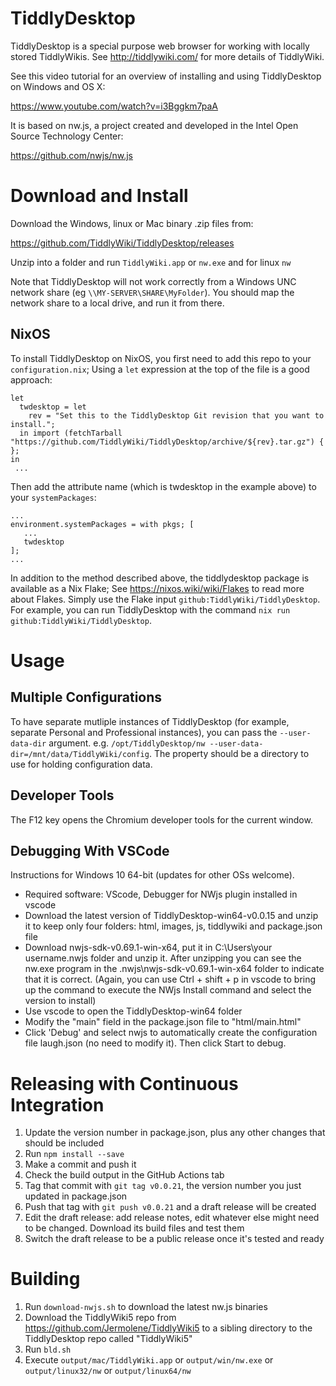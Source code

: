 # TiddlyDesktop

TiddlyDesktop is a special purpose web browser for working with locally stored TiddlyWikis. See http://tiddlywiki.com/ for more details of TiddlyWiki.

See this video tutorial for an overview of installing and using TiddlyDesktop on Windows and OS X:

https://www.youtube.com/watch?v=i3Bggkm7paA

It is based on nw.js, a project created and developed in the Intel Open Source Technology Center:

https://github.com/nwjs/nw.js

# Download and Install

Download the Windows, linux or Mac binary .zip files from:

https://github.com/TiddlyWiki/TiddlyDesktop/releases

Unzip into a folder and run `TiddlyWiki.app` or `nw.exe` and for linux `nw`

Note that TiddlyDesktop will not work correctly from a Windows UNC network share (eg ``\\MY-SERVER\SHARE\MyFolder``). You should map the network share to a local drive, and run it from there.

## NixOS

To install TiddlyDesktop on NixOS, you first need to add this repo to your `configuration.nix`; Using a `let` expression at the top of the file is a good approach: 

```
let
  twdesktop = let
    rev = "Set this to the TiddlyDesktop Git revision that you want to install.";
  in import (fetchTarball "https://github.com/TiddlyWiki/TiddlyDesktop/archive/${rev}.tar.gz") { };
in
 ...
``` 

Then add the attribute name (which is twdesktop in the example above) to your `systemPackages`:

```
...
environment.systemPackages = with pkgs; [
   ...
   twdesktop
];
...
```

In addition to the method described above, the tiddlydesktop package is available as a Nix Flake; See https://nixos.wiki/wiki/Flakes to read more about Flakes. Simply use the Flake input `github:TiddlyWiki/TiddlyDesktop`. For example, you can run TiddlyDesktop with the command `nix run github:TiddlyWiki/TiddlyDesktop`.

# Usage

## Multiple Configurations

To have separate mutliple instances of TiddlyDesktop (for example, separate Personal and Professional instances), you can pass the `--user-data-dir` argument.  e.g. `/opt/TiddlyDesktop/nw --user-data-dir=/mnt/data/TiddlyWiki/config`.  The property should be a directory to use for holding configuration data.

## Developer Tools

The F12 key opens the Chromium developer tools for the current window.

## Debugging With VSCode

Instructions for Windows 10 64-bit (updates for other OSs welcome).

* Required software: VScode, Debugger for NWjs plugin installed in vscode
* Download the latest version of TiddlyDesktop-win64-v0.0.15 and unzip it to keep only four folders: html, images, js, tiddlywiki and package.json file
* Download nwjs-sdk-v0.69.1-win-x64, put it in C:\Users\your username\.nwjs folder and unzip it. After unzipping you can see the nw.exe program in the .nwjs\nwjs-sdk-v0.69.1-win-x64 folder to indicate that it is correct. (Again, you can use Ctrl + shift + p in vscode to bring up the command to execute the NWjs Install command and select the version to install)
* Use vscode to open the TiddlyDesktop-win64 folder
* Modify the "main" field in the package.json file to "html/main.html"
* Click 'Debug' and select nwjs to automatically create the configuration file laugh.json (no need to modify it). Then click Start to debug.

# Releasing with Continuous Integration

1. Update the version number in package.json, plus any other changes that should be included
2. Run `npm install --save`
2. Make a commit and push it
3. Check the build output in the GitHub Actions tab
3. Tag that commit with `git tag v0.0.21`, the version number you just updated in package.json
4. Push that tag with `git push v0.0.21` and a draft release will be created
5. Edit the draft release: add release notes, edit whatever else might need to be changed. Download its build files and test them
6. Switch the draft release to be a public release once it's tested and ready

# Building

1. Run `download-nwjs.sh` to download the latest nw.js binaries
2. Download the TiddlyWiki5 repo from https://github.com/Jermolene/TiddlyWiki5 to a sibling directory to the TiddlyDesktop repo called "TiddlyWiki5"
3. Run `bld.sh`
4. Execute `output/mac/TiddlyWiki.app` or `output/win/nw.exe` or `output/linux32/nw` or `output/linux64/nw`
